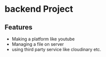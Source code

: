 # backend Project
## Features

- Making a platform like youtube
- Managing a file on server
- using third party service like cloudinary etc.
